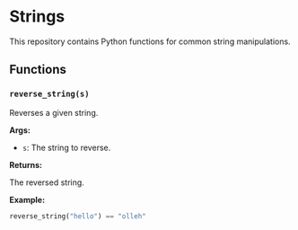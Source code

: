 # Strings

This repository contains Python functions for common string manipulations.

## Functions

### `reverse_string(s)`

Reverses a given string.

**Args:**

* `s`: The string to reverse.

**Returns:**

The reversed string.

**Example:**

```python
reverse_string("hello") == "olleh"
